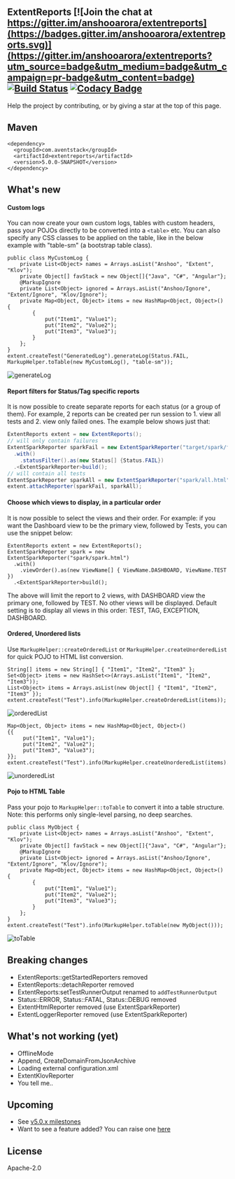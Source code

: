 ## ExtentReports [![Join the chat at https://gitter.im/anshooarora/extentreports](https://badges.gitter.im/anshooarora/extentreports.svg)](https://gitter.im/anshooarora/extentreports?utm_source=badge&utm_medium=badge&utm_campaign=pr-badge&utm_content=badge) [![Build Status](https://travis-ci.com/extent-framework/extentreports-java.svg?branch=v5.0.x)](https://travis-ci.com/extent-framework/extentreports-java) [![Codacy Badge](https://api.codacy.com/project/badge/Grade/dbdc8c04b0f84489a738f064f28a82fa)](https://www.codacy.com/app/anshooarora/extentreports?utm_source=github.com&amp;utm_medium=referral&amp;utm_content=extent-framework/extentreports&amp;utm_campaign=Badge_Grade)

Help the project by contributing, or by giving a star at the top of this page.

## Maven

```
<dependency>
  <groupId>com.aventstack</groupId>
  <artifactId>extentreports</artifactId>
  <version>5.0.0-SNAPSHOT</version>
</dependency>
```

## What's new

#### Custom logs
You can now create your own custom logs, tables with custom headers, pass your POJOs directly
to be converted into a `<table>` etc. You can also specify any CSS classes to be applied on
the table, like in the below example with "table-sm" (a bootstrap table class).

```
public class MyCustomLog {
    private List<Object> names = Arrays.asList("Anshoo", "Extent", "Klov");
    private Object[] favStack = new Object[]{"Java", "C#", "Angular"};
    @MarkupIgnore
    private List<Object> ignored = Arrays.asList("Anshoo/Ignore", "Extent/Ignore", "Klov/Ignore");
    private Map<Object, Object> items = new HashMap<Object, Object>() {
        {
            put("Item1", "Value1");
            put("Item2", "Value2");
            put("Item3", "Value3");
        }
    };
}
extent.createTest("GeneratedLog").generateLog(Status.FAIL, MarkupHelper.toTable(new MyCustomLog(), "table-sm"));
```

![generateLog](http://extentreports.com/docs/v5/generateLog.png)

#### Report filters for Status/Tag specific reports
It is now possible to create separate reports for each status (or a group of them). For example, 2 reports can be created per run session to 1. view all tests and 2. view only failed ones. The example below shows just that:

```java
ExtentReports extent = new ExtentReports();
// will only contain failures
ExtentSparkReporter sparkFail = new ExtentSparkReporter("target/spark/fail.html")
  .with()
    .statusFilter().as(new Status[] {Status.FAIL})
  .<ExtentSparkReporter>build();
// will contain all tests
ExtentSparkReporter sparkAll = new ExtentSparkReporter("spark/all.html");
extent.attachReporter(sparkFail, sparkAll);
```

#### Choose which views to display, in a particular order
It is now possible to select the views and their order. For example: if you want the Dashboard view to be the primary view, followed by Tests, you can use the snippet below:

```
ExtentReports extent = new ExtentReports();
ExtentSparkReporter spark = new ExtentSparkReporter("spark/spark.html")
  .with()
    .viewOrder().as(new ViewName[] { ViewName.DASHBOARD, ViewName.TEST })
  .<ExtentSparkReporter>build();
```

The above will limit the report to 2 views, with DASHBOARD view the primary one, followed by TEST. No other views will be displayed. Default setting is to display all views in this order: TEST, TAG, EXCEPTION, DASHBOARD.


#### Ordered, Unordered lists
Use `MarkupHelper::createOrderedList` or `MarkupHelper.createUnorderedList` for quick POJO to HTML list conversion.

```
String[] items = new String[] { "Item1", "Item2", "Item3" };
Set<Object> items = new HashSet<>(Arrays.asList("Item1", "Item2", "Item3"));
List<Object> items = Arrays.asList(new Object[] { "Item1", "Item2", "Item3" });
extent.createTest("Test").info(MarkupHelper.createOrderedList(items));
```
![orderedList](http://extentreports.com/docs/v5/orderedList.png)

```
Map<Object, Object> items = new HashMap<Object, Object>()
{{
     put("Item1", "Value1");
     put("Item2", "Value2");
     put("Item3", "Value3");
}};
extent.createTest("Test").info(MarkupHelper.createUnorderedList(items).getMarkup());
```
![unorderedList](http://extentreports.com/docs/v5/unorderedList.png)

#### Pojo to HTML Table
Pass your pojo to `MarkupHelper::toTable` to convert it into a table structure. Note: this performs only single-level parsing, no deep searches.

```
public class MyObject {
    private List<Object> names = Arrays.asList("Anshoo", "Extent", "Klov");
    private Object[] favStack = new Object[]{"Java", "C#", "Angular"};
    @MarkupIgnore
    private List<Object> ignored = Arrays.asList("Anshoo/Ignore", "Extent/Ignore", "Klov/Ignore");
    private Map<Object, Object> items = new HashMap<Object, Object>() {
        {
            put("Item1", "Value1");
            put("Item2", "Value2");
            put("Item3", "Value3");
        }
    };
}
extent.createTest("Test").info(MarkupHelper.toTable(new MyObject()));
```

![toTable](http://extentreports.com/docs/v5/toTable.png)

## Breaking changes

* ExtentReports::getStartedReporters removed
* ExtentReports::detachReporter removed
* ExtentReports:setTestRunnerOutput renamed to `addTestRunnerOutput`
* Status::ERROR, Status::FATAL, Status::DEBUG removed
* ExtentHtmlReporter removed (use ExtentSparkReporter)
* ExtentLoggerReporter removed (use ExtentSparkReporter)

## What's not working (yet)

* OfflineMode
* Append, CreateDomainFromJsonArchive
* Loading external configuration.xml
* ExtentKlovReporter
* You tell me..

## Upcoming

* See [v5.0.x milestones](https://github.com/extent-framework/extentreports-java/issues?q=is%3Aopen+is%3Aissue+milestone%3A5.0.x)
* Want to see a feature added? You can raise one [here](https://github.com/extent-framework/extentreports-java/issues?q=is%3Aopen+is%3Aissue+milestone%3A5.0.x)

## License

Apache-2.0
